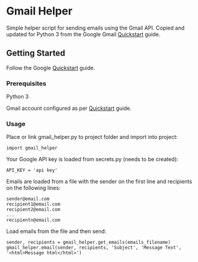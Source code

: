 # Gmail Helper

Simple helper script for sending emails using the Gmail API. Copied and updated for Python 3 from the Google Gmail [Quickstart](https://developers.google.com/gmail/api/quickstart/python) guide.

## Getting Started

Follow the Google [Quickstart](https://developers.google.com/gmail/api/quickstart/python) guide.

### Prerequisites

Python 3

Gmail account configured as per [Quickstart](https://developers.google.com/gmail/api/quickstart/python) guide.

### Usage

Place or link gmail_helper.py to project folder and import into project:

```
import gmail_helper
```

Your Google API key is loaded from secrets.py (needs to be created):

```
API_KEY = 'api key'
```

Emails are loaded from a file with the sender on the first line and recipients on the following lines:

```
sender@email.com
recipient1@email.com
recipient2@email.com
...
recipientn@email.com
```

Load emails from the file and then send:

```
sender, recipients = gmail_helper.get_emails(emails_filename)
gmail_helper.email(sender, recipients, 'Subject', 'Message Text', '<html>Message html</html>')
```
